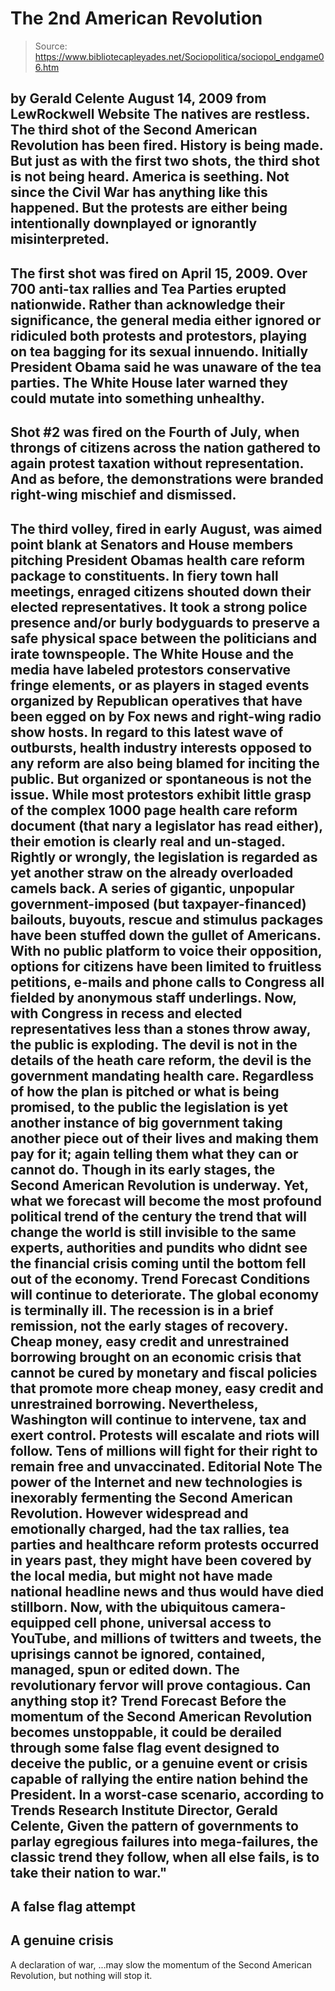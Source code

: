 # The 2nd American Revolution

> Source: https://www.bibliotecapleyades.net/Sociopolitica/sociopol_endgame06.htm

by Gerald Celente
August 14, 2009
from
LewRockwell Website
The natives are restless. The third shot of the Second American Revolution
has been fired. History is being made. But just as with the first two shots,
the third shot is not being heard.
America is seething. Not since the Civil War has anything like this
happened.
But the protests are either being intentionally
downplayed or ignorantly misinterpreted.
-
The first shot was fired on April 15, 2009.
Over 700 anti-tax rallies and Tea Parties erupted nationwide. Rather
than acknowledge their significance, the general media either ignored or
ridiculed both protests and protestors, playing on tea bagging for its
sexual innuendo. Initially President
Obama said he was unaware of the
tea parties. The White House later warned they could mutate into
something unhealthy.
-
Shot #2 was fired on the Fourth of July,
when throngs of citizens across the nation gathered to again protest
taxation without representation. And as before, the demonstrations
were branded right-wing mischief and dismissed.
-
The third volley, fired in early August, was
aimed point blank at Senators and House members pitching President
Obamas health care reform package to constituents. In fiery town hall
meetings, enraged citizens shouted down their elected representatives.
It took a strong police presence and/or burly bodyguards to preserve a
safe physical space between the politicians and irate townspeople.
The White House and the media have labeled
protestors conservative fringe elements, or as players in staged events
organized by Republican operatives that have been egged on by Fox news and
right-wing radio show hosts.
In regard to this latest wave of outbursts, health industry interests
opposed to any reform are also being blamed for inciting the public. But
organized or spontaneous is not the issue. While most protestors exhibit
little grasp of the complex 1000 page health care reform document (that nary
a legislator has read either), their emotion is clearly real and un-staged.
Rightly or wrongly, the legislation is regarded as yet another straw on the
already overloaded camels back.
A series of gigantic, unpopular
government-imposed (but taxpayer-financed) bailouts, buyouts, rescue and
stimulus packages have been stuffed down the gullet of Americans. With no
public platform to voice their opposition, options for citizens have been
limited to fruitless petitions, e-mails and phone calls to Congress
all
fielded by anonymous staff underlings.
Now, with Congress in recess and elected representatives less than a stones
throw away, the public is exploding.
The devil is not in the details of the heath
care reform, the devil is the government mandating health care. Regardless
of how the plan is pitched or what is being promised, to the public the
legislation is yet another instance of big government taking another piece
out of their lives and making them pay for it; again telling them what they
can or cannot do.
Though in its early stages, the Second American Revolution is underway.
Yet, what we forecast will become the most
profound political trend of the century the trend that will change the
world is still invisible to the same experts, authorities and pundits who
didnt see the financial crisis coming until the bottom fell out of the
economy.
Trend Forecast
Conditions will continue to deteriorate. The
global economy is terminally ill.
The recession is in a brief remission, not the
early stages of recovery. Cheap money, easy credit and unrestrained
borrowing brought on an economic crisis that cannot be cured by monetary and
fiscal policies that promote more cheap money, easy credit and unrestrained
borrowing.
Nevertheless, Washington will continue to intervene, tax and exert control.
Protests will escalate and riots will follow.
Tens of millions will fight for their right to
remain free and
unvaccinated.
Editorial Note
The power of the Internet and new technologies
is inexorably fermenting the Second American Revolution.
However
widespread and emotionally charged, had the tax rallies, tea parties and
healthcare reform protests occurred in years past, they might have been
covered by the local media, but might not have made national headline news
and thus would have died stillborn.
Now, with the ubiquitous camera-equipped cell phone, universal access to
YouTube, and millions of twitters and tweets, the uprisings cannot be
ignored, contained, managed, spun or edited down.
The revolutionary fervor
will prove contagious.
Can anything stop it?
Trend Forecast
Before the momentum of the Second American
Revolution becomes unstoppable, it could be derailed through some false
flag event designed to deceive the public, or a genuine event or crisis
capable of rallying the entire nation behind the President.
In a worst-case scenario, according to Trends
Research Institute Director, Gerald Celente,
Given the pattern of governments to parlay
egregious failures into mega-failures, the classic trend they follow,
when all else fails, is to take their nation to war."
-
A false flag attempt
-
A genuine crisis
-
A
declaration of war,
...may slow the momentum of the Second American
Revolution, but nothing will stop it.
